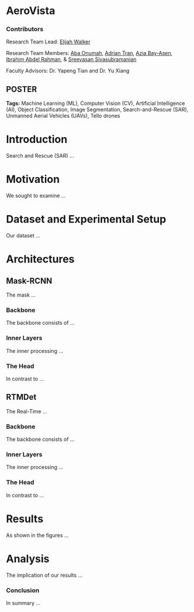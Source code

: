 # AeroVista

### Contributors
Research Team Lead: [Elijah Walker](https://www.linkedin.com/in/elijahtruthwalker/)

Research Team Members: [Aba Onumah](https://www.linkedin.com/in/aba-onumah-63315328b/), [Adrian Tran](https://www.linkedin.com/in/adrianvtran/), [Azia Bay-Asen](https://www.linkedin.com/in/aziabay/), [Ibrahim Abdel Rahman](https://www.linkedin.com/in/ibrahim-abdel-rahman/), & [Sreevasan Sivasubramanian](https://www.linkedin.com/in/sreevasan-sivasubramanian-0a3844228/)

Faculty Advisors: Dr. Yapeng Tian and Dr. Yu Xiang

## POSTER

**Tags:** Machine Learning (ML), Computer Vision (CV), Artificial Intelligence (AI), Object Classification, Image Segmentation, Search-and-Rescue (SAR), Unmanned Aerial Vehicles (UAVs), Tello drones

# Introduction

Search and Rescue (SAR) ...

# Motivation

We sought to examine ...

# Dataset and Experimental Setup

Our dataset ...

# Architectures

## Mask-RCNN

The mask ...

### Backbone
The backbone consists of ...

### Inner Layers
The inner processing ...

### The Head
In contrast to ...

## RTMDet

The Real-Time ...

### Backbone
The backbone consists of ...

### Inner Layers
The inner processing ...

### The Head
In contrast to ...

# Results

As shown in the figures ...

# Analysis

The implication of our results ...

### Conclusion

In summary ...
